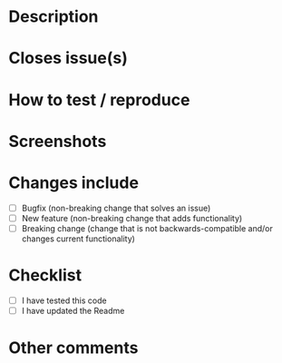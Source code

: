 # Description

# Closes issue(s)

# How to test / reproduce

# Screenshots

# Changes include

- [ ] Bugfix (non-breaking change that solves an issue)
- [ ] New feature (non-breaking change that adds functionality)
- [ ] Breaking change (change that is not backwards-compatible and/or changes current functionality)

# Checklist

- [ ] I have tested this code
- [ ] I have updated the Readme

# Other comments
